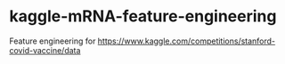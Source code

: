 # kaggle-mRNA-feature-engineering
Feature engineering for https://www.kaggle.com/competitions/stanford-covid-vaccine/data
